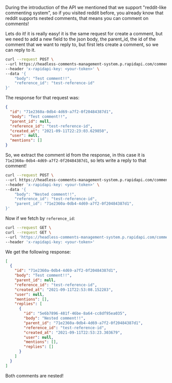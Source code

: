 During the introduction of the API we mentioned that we support "reddit-like commenting system", so if you visited reddit before, you already know that reddit supports nested comments, that means you can comment on comments!

Lets do it! it is really easy! it is the same request for create a comment, but we need to add a new field to the json body, the parent_id, the id of the comment that we want to reply to, but first lets create a comment, so we can reply to it.

```bash
curl --request POST \
--url https://headless-comments-management-system.p.rapidapi.com/comments \
--header 'x-rapidapi-key: <your-token>' \
--data '{
    "body": "Test comment!!",
    "reference_id": "test-reference-id"
}'
```

The response for that request was:

```json
{
  "id": "71e2360a-0db4-4d69-a7f2-0f20484387d1",
  "body": "Test comment!!",
  "parent_id": null,
  "reference_id": "test-reference-id",
  "created_at": "2021-09-11T22:23:03.629850",
  "user": null,
  "mentions": []
}
```

So, we extract the comment id from the response, in this case it is `71e2360a-0db4-4d69-a7f2-0f20484387d1`, so lets write a reply to that comment!

```bash
curl --request POST \
--url https://headless-comments-management-system.p.rapidapi.com/comments \
--header 'x-rapidapi-key: <your-token>' \
--data '{
    "body": "Nested comment!!",
    "reference_id": "test-reference-id",
    "parent_id": "71e2360a-0db4-4d69-a7f2-0f20484387d1",
}'
```

Now if we fetch by `reference_id`:

```bash
curl --request GET \
curl --request GET \
--url 'https://headless-comments-management-system.p.rapidapi.com/comments?reference_id=test-reference-id' \
--header 'x-rapidapi-key: <your-token>'
```

We get the following response:

```json
[
  {
    "id": "71e2360a-0db4-4d69-a7f2-0f20484387d1",
    "body": "Test comment!!",
    "parent_id": null,
    "reference_id": "test-reference-id",
    "created_at": "2021-09-11T22:53:08.152283",
    "user": null,
    "mentions": [],
    "replies": [
      {
        "id": "5e6b7896-481f-46be-8a64-cc8df95ea035",
        "body": "Nested comment!!",
        "parent_id": "71e2360a-0db4-4d69-a7f2-0f20484387d1",
        "reference_id": "test-reference-id",
        "created_at": "2021-09-11T22:53:23.303679",
        "user": null,
        "mentions": [],
        "replies": []
      }
    ]
  }
]
```

Both comments are nested!
